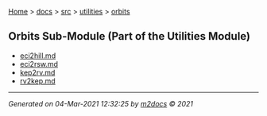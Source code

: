 [Home](../../../index.md) > [docs](../../../docs_index.md) > [src](../../src_index.md) > [utilities](../utilities_index.md) > [orbits](orbits_index.md)  

## Orbits Sub-Module (Part of the Utilities Module)

- [eci2hill.md](eci2hill.md)
- [eci2rsw.md](eci2rsw.md)
- [kep2rv.md](kep2rv.md)
- [rv2kep.md](rv2kep.md)

***

*Generated on 04-Mar-2021 12:32:25 by [m2docs](https://github.com/crgnam-research/m2docs) © 2021*